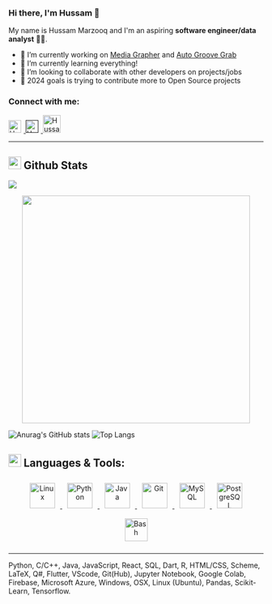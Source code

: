 ### Hi there, I'm Hussam 🫡 <br> 
<!-- link to porfolio site -->
My name is Hussam Marzooq and I'm an aspiring **software engineer/data analyst** 👨‍💻.

- 🔭 I’m currently working on [Media Grapher]() and [Auto Groove Grab]()
- 🌱 I’m currently learning everything!
- 👯 I’m looking to collaborate with other developers on projects/jobs
- 🥅 2024 goals is trying to contribute more to Open Source projects

<!-- -----------------------------------------
I'm a Husband, Father, Developer, and Teacher!
- ⚡ Fun fact: I love cooking and gaming
- 🤔 I’m looking for help with ...
- 💬 Ask me about ...
------------------------------------->

### Connect with me: 
<div>
  <a 
    href="https://www.linkedin.com/in/hussam-m">
    <img 
      src="https://uxwing.com/wp-content/themes/uxwing/download/brands-and-social-media/linkedin-app-white-icon.png" 
      alt="Hussam Marzooq's LinkedIn Link" 
      style="margin-right: 5px;"
      target="_blank"
      width="25">
  </a>
  <a 
    href="">
    <img 
      src="https://upload.wikimedia.org/wikipedia/commons/thumb/f/f4/White_Globe_Icon.png/1200px-White_Globe_Icon.png" 
      alt="Hussam Marzooq's Portfolio" 
      style="margin-right: 5px;"
      target="_blank"
      width="25" >
  </a>
  <a 
    href="https://www.youtube.com/channel/UC4EbCGA-sDyLAOKku9CFsMQ">
    <img 
      src="https://static-00.iconduck.com/assets.00/youtube-icon-512x359-dyeyi1hm.png" 
      alt="Hussam Marzooq's YouTube Page" 
      style="margin-right: 5px;"
      target="_blank"
      width="35">
  </a>
</div>

<hr>



## <img src="https://media.giphy.com/media/iY8CRBdQXODJSCERIr/giphy.gif" width="25"> <b>Github Stats</b>
<img src="https://user-images.githubusercontent.com/73097560/115834477-dbab4500-a447-11eb-908a-139a6edaec5c.gif"></a>

<p align="center">
<a href="https://github.com/deepankarck2/">
  <img align="center" src="https://github-readme-streak-stats.herokuapp.com?user=hMRZQ21&theme=algolia&date_format=M%20j%5B%2C%20Y%5D" width="450"/>
</a>
</p>

![Anurag's GitHub stats](https://github-readme-stats.vercel.app/api?username=hMRZQ21&show_icons=true&hide_border=true&theme=github_dark&include_all_commits=true&rank_icon=github)
![Top Langs](https://github-readme-stats.vercel.app/api/top-langs/?username=hMRZQ21&hide_progress=true&theme=github_dark&hide_border=true&langs_count=10&size_weight=0.5&count_weight=0.5&layout=donut)

## <img src="https://media2.giphy.com/media/QssGEmpkyEOhBCb7e1/giphy.gif?cid=ecf05e47a0n3gi1bfqntqmob8g9aid1oyj2wr3ds3mg700bl&rid=giphy.gif" width ="25"><b> Languages & Tools:</b>

<!-- <table><tr><td valign="top" width="50%"> -->
 
<!-- <h3 align="left"> Software Engineering </h3> -->
<div align="center">  
  <a 
    href="https://www.linux.org/" target="_blank">
    <img style="margin: 10px" src="https://profilinator.rishav.dev/skills-assets/linux-original.svg" alt="Linux" height="50" />
  </a>  
  <a href="https://www.python.org/" target="_blank">
    <img style="margin: 10px" src="https://profilinator.rishav.dev/skills-assets/python-original.svg" alt="Python" height="50" />
  </a>  
  <a href="https://www.java.com/" target="_blank">
    <img style="margin: 10px" src="https://profilinator.rishav.dev/skills-assets/java-original-wordmark.svg" alt="Java" height="50" />
  </a>  
  <a href="https://github.com/" target="_blank">
    <img style="margin: 10px" src="https://profilinator.rishav.dev/skills-assets/git-scm-icon.svg" alt="Git" height="50" />
  </a>  
  <a href="https://www.mysql.com/" target="_blank">
    <img style="margin: 10px" src="https://profilinator.rishav.dev/skills-assets/mysql-original-wordmark.svg" alt="MySQL" height="50" />
  </a>  
  <a href="https://www.postgresql.org/" target="_blank">
    <img style="margin: 10px" src="https://profilinator.rishav.dev/skills-assets/postgresql-original-wordmark.svg" alt="PostgreSQL" height="50" />
  </a>
  <a href="https://www.gnu.org/software/bash/" target="_blank">
    <img style="margin: 10px" src="https://upload.wikimedia.org/wikipedia/commons/thumb/8/82/Gnu-bash-logo.svg/2560px-Gnu-bash-logo.svg.png" alt="Bash" height="45" />
  </a>  
</div>


</td><td valign="top" width="50%">

<!-- <h3 align="left"> Web Dev </h3>
<div align="center"> 
    <a href="https://reactjs.org/" target="_blank"><img style="margin: 10px" src="https://profilinator.rishav.dev/skills-assets/react-original-wordmark.svg" alt="React" height="50" /></a>  
    <a href="https://www.w3schools.com/css/" target="_blank"><img style="margin: 10px" src="https://profilinator.rishav.dev/skills-assets/css3-original-wordmark.svg" alt="CSS3" height="50" /></a>  
    <a href="https://en.wikipedia.org/wiki/HTML5" target="_blank"><img style="margin: 10px" src="https://profilinator.rishav.dev/skills-assets/html5-original-wordmark.svg" alt="HTML5" height="50" /></a>  
     <a href="https://getbootstrap.com/docs/3.4/javascript/" target="_blank"><img style="margin: 10px" src="https://profilinator.rishav.dev/skills-assets/bootstrap-plain.svg" alt="Bootstrap" height="50" /></a>  
<a href="https://www.tailwindcss.com/" target="_blank"><img style="margin: 10px" src="https://profilinator.rishav.dev/skills-assets/tailwindcss.svg" alt="Tailwind CSS" height="50" /></a>  
    <a href="https://www.javascript.com/" target="_blank"><img style="margin: 10px" src="https://profilinator.rishav.dev/skills-assets/javascript-original.svg" alt="JavaScript" height="50" /></a>  
    <a href="https://www.typescriptlang.org/" target="_blank"><img style="margin: 10px" src="https://profilinator.rishav.dev/skills-assets/typescript-original.svg" alt="TypeScript" height="50" /></a>  
    <a href="https://nodejs.org/" target="_blank"><img style="margin: 10px" src="https://profilinator.rishav.dev/skills-assets/nodejs-original-wordmark.svg" alt="Node.js" height="50" /></a>  
    <a href="https://www.djangoproject.com/" target="_blank"><img style="margin: 10px" src="https://profilinator.rishav.dev/skills-assets/django-original.svg" alt="Django" height="50" /></a>   -->
</div>
</td></tr></table>  
<hr>

Python, C/C++, Java, JavaScript, React, SQL, Dart, R, HTML/CSS, Scheme, LaTeX, Q#,
Flutter, VScode, Git(Hub), Jupyter Notebook, Google Colab, Firebase, Microsoft Azure, Windows, OSX, Linux (Ubuntu), Pandas, Scikit-Learn, Tensorflow.
<!-- ----------------------- -->

<!-- GitHub extra pins allow you to pin more than 6 repositories in your profile using a GitHub readme profile:

https://github.com/anuraghazra/github-readme-stats
 -->

<!-- [![Readme Card](https://github-readme-stats.vercel.app/api/pin/?username=anuraghazra&repo=github-readme-stats)](https://github.com/anuraghazra/github-readme-stats) -->

<!-- ----------------------- -->

<!-- ### Blog Posts -->
<!-- BLOG-POST-LIST:START -->
<!-- BLOG-POST-LIST:END -->

<!-- YT video for GitHub readme customizations:
https://www.youtube.com/watch?v=rCt9DatF63I -->

